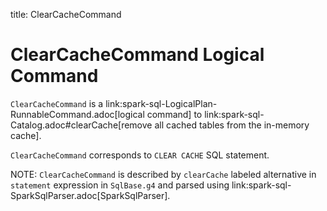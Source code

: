 title: ClearCacheCommand

# ClearCacheCommand Logical Command

`ClearCacheCommand` is a link:spark-sql-LogicalPlan-RunnableCommand.adoc[logical command] to link:spark-sql-Catalog.adoc#clearCache[remove all cached tables from the in-memory cache].

`ClearCacheCommand` corresponds to `CLEAR CACHE` SQL statement.

NOTE: `ClearCacheCommand` is described by `clearCache` labeled alternative in `statement` expression in `SqlBase.g4` and parsed using link:spark-sql-SparkSqlParser.adoc[SparkSqlParser].
